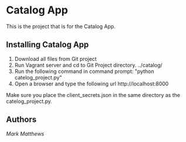 # Catalog App

This is the project that is for the Catalog App.

## Installing Catalog App
1. Download all files from Git project 
2. Run Vagrant server and cd to Git Project directory. ../catalog/
3. Run the following command in command prompt: "python catelog_project.py"
4. Open a browser and type the following url http://localhost:8000

Make sure you place the client_secrets.json in the same directory as the catelog_project.py.

## Authors

*Mark Matthews*
